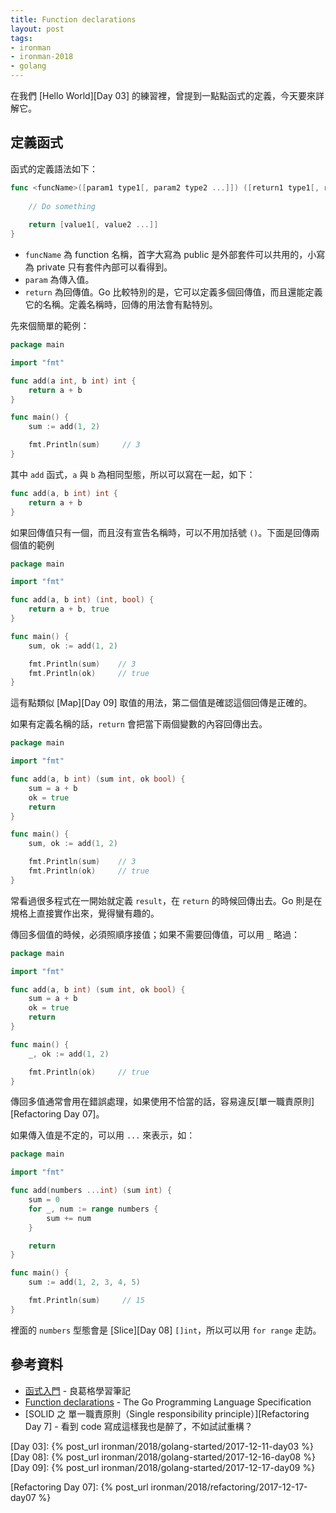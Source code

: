 ```yaml
---
title: Function declarations
layout: post
tags:
- ironman
- ironman-2018
- golang
---
```


在我們 [Hello World][Day 03] 的練習裡，曾提到一點點函式的定義，今天要來詳解它。

## 定義函式

函式的定義語法如下：

```go
func <funcName>([param1 type1[, param2 type2 ...]]) ([return1 type1[, return2 type2 ...]]) {
	
	// Do something
	
    return [value1[, value2 ...]]
}
```

* `funcName` 為 function 名稱，首字大寫為 public 是外部套件可以共用的，小寫為 private 只有套件內部可以看得到。
* `param` 為傳入值。
* `return` 為回傳值。Go 比較特別的是，它可以定義多個回傳值，而且還能定義它的名稱。定義名稱時，回傳的用法會有點特別。

先來個簡單的範例：

```go
package main

import "fmt"

func add(a int, b int) int {
	return a + b
}

func main() {
	sum := add(1, 2)

	fmt.Println(sum)     // 3
}
```

其中 `add` 函式，`a` 與 `b` 為相同型態，所以可以寫在一起，如下：

```go
func add(a, b int) int {
	return a + b
}
```

如果回傳值只有一個，而且沒有宣告名稱時，可以不用加括號 `()`。下面是回傳兩個值的範例

```go
package main

import "fmt"

func add(a, b int) (int, bool) {
	return a + b, true
}

func main() {
	sum, ok := add(1, 2)

	fmt.Println(sum)    // 3
	fmt.Println(ok)     // true
}
```

這有點類似 [Map][Day 09] 取值的用法，第二個值是確認這個回傳是正確的。

如果有定義名稱的話，`return` 會把當下兩個變數的內容回傳出去。

```go
package main

import "fmt"

func add(a, b int) (sum int, ok bool) {
	sum = a + b
	ok = true 
	return
}

func main() {
	sum, ok := add(1, 2)

	fmt.Println(sum)    // 3
	fmt.Println(ok)     // true
}
```

常看過很多程式在一開始就定義 `result`，在 `return` 的時候回傳出去。Go 則是在規格上直接實作出來，覺得蠻有趣的。

傳回多個值的時候，必須照順序接值；如果不需要回傳值，可以用 `_` 略過：

```go
package main

import "fmt"

func add(a, b int) (sum int, ok bool) {
	sum = a + b
	ok = true 
	return
}

func main() {
	_, ok := add(1, 2)

	fmt.Println(ok)     // true
}
```

傳回多值通常會用在錯誤處理，如果使用不恰當的話，容易違反[單一職責原則][Refactoring Day 07]。

如果傳入值是不定的，可以用 `...` 來表示，如：

```go
package main

import "fmt"

func add(numbers ...int) (sum int) {
	sum = 0
	for _, num := range numbers {
		sum += num
	}

	return
}

func main() {
	sum := add(1, 2, 3, 4, 5)

	fmt.Println(sum)     // 15
}
```

裡面的 `numbers` 型態會是 [Slice][Day 08] `[]int`，所以可以用 `for range` 走訪。

## 參考資料

* [函式入門](https://openhome.cc/Gossip/Go/Function.html) - 良葛格學習筆記
* [Function declarations][] - The Go Programming Language Specification 
* [SOLID 之 單一職責原則（Single responsibility principle）][Refactoring Day 7] - 看到 code 寫成這樣我也是醉了，不如試試重構？

[Function declarations]: https://golang.org/ref/spec#Function_declarations

[Day 03]: {% post_url ironman/2018/golang-started/2017-12-11-day03 %}
[Day 08]: {% post_url ironman/2018/golang-started/2017-12-16-day08 %}
[Day 09]: {% post_url ironman/2018/golang-started/2017-12-17-day09 %}

[Refactoring Day 07]: {% post_url ironman/2018/refactoring/2017-12-17-day07 %}
